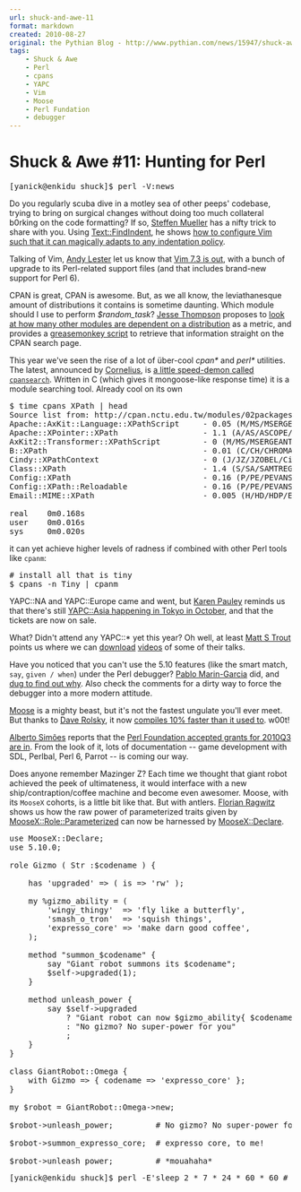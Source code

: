 ```yaml
---
url: shuck-and-awe-11
format: markdown
created: 2010-08-27
original: the Pythian Blog - http://www.pythian.com/news/15947/shuck-awe-11-hunting-for-perl/
tags:
    - Shuck & Awe
    - Perl
    - cpans
    - YAPC
    - Vim
    - Moose
    - Perl Fundation
    - debugger
---
```


# Shuck &amp; Awe #11: Hunting for Perl

<pre code="bash">
[yanick@enkidu shuck]$ perl -V:news
</pre>

Do you regularly scuba dive in a motley sea of other peeps' codebase, trying
to bring on surgical changes without doing too much collateral b0rking on the
code formatting? If so, [Steffen Mueller](http://blogs.perl.org/users/steffen_mueller)
has a nifty trick to share with you. Using [Text::FindIndent](cpan), he
shows [how to configure Vim such that it can magically adapts to any
indentation policy](http://blogs.perl.org/users/steffen_mueller/2010/08/tiny-vim-convenience-hack.html).

Talking of Vim, [Andy Lester](http://theworkinggeek.com/) 
let  us know that [Vim 7.3 is
out](http://perlbuzz.com/2010/08/vim-73-supports-perl-6.html),
with a bunch of upgrade to its Perl-related support files (and that
includes brand-new support for Perl 6).

CPAN is great, CPAN is awesome. But, as we all know, the leviathanesque amount
of distributions it contains is sometime daunting. Which module should I use
to perform *$random_task*? [Jesse Thompson](http://blogs.perl.org/users/jesse_thompson)
proposes to [look at how many other modules are dependent on a
distribution](http://blogs.perl.org/users/jesse_thompson/2010/08/cpan-search-dependents.html)
as a metric, and provides a [greasemonkey script](http://userscripts.org/scripts/show/84296) 
to retrieve that information straight on the CPAN search page.

This year we've seen the rise of a lot of über-cool <i>cpan*</i> and
<i>perl*</i> utilities. The latest, announced by
[Cornelius](http://c9s.blogspot.com), is [a little speed-demon called
`cpansearch`](http://c9s.blogspot.com/2010/08/cpansearch-cpans_23.html).
Written in C (which gives it mongoose-like response time) it is a module
searching tool. Already cool on its own


<pre code="bash">
$ time cpans XPath | head
Source list from: http://cpan.nctu.edu.tw/modules/02packages.details.txt.gz
Apache::AxKit::Language::XPathScript     - 0.05 (M/MS/MSERGEANT/AxKit-1.6.2.tar.gz)
Apache::XPointer::XPath                  - 1.1 (A/AS/ASCOPE/Apache-XPointer-1.1.tar.gz)
AxKit2::Transformer::XPathScript         - 0 (M/MS/MSERGEANT/AxKit2-1.1.tar.gz)
B::XPath                                 - 0.01 (C/CH/CHROMATIC/B-XPath-0.01.tar.gz)
Cindy::XPathContext                      - 0 (J/JZ/JZOBEL/Cindy-0.15.tar.gz)
Class::XPath                             - 1.4 (S/SA/SAMTREGAR/Class-XPath-1.4.tar.gz)
Config::XPath                            - 0.16 (P/PE/PEVANS/Config-XPath-0.16.tar.gz)
Config::XPath::Reloadable                - 0.16 (P/PE/PEVANS/Config-XPath-0.16.tar.gz)
Email::MIME::XPath                       - 0.005 (H/HD/HDP/Email-MIME-XPath-0.005.tar.gz)

real    0m0.168s
user    0m0.016s
sys     0m0.020s
</pre>

it can yet achieve higher levels of radness if combined with other Perl tools
like `cpanm`:

<pre code="bash">
# install all that is tiny
$ cpans -n Tiny | cpanm
</pre>

YAPC::NA and YAPC::Europe came and went, but [Karen Pauley](http://martian.org/karen)
reminds us that there's still [YAPC::Asia happening in Tokyo in
October](http://martian.org/karen/2010/08/23/yapcasia-2010/), and that the
tickets are now on sale.

What? Didn't attend any YAPC::* yet this year? Oh well, at least [Matt S
Trout](http://twitter.com/shadowcat_mst/status/21935887405) points us 
where we can [download](http://conferences.yapceurope.org/ye2010/news/632) 
[videos](http://www.presentingperl.org/ye2010/) of some of their talks.

Have you noticed that you can't use the 5.10 features (like the smart
match, `say`, `given / when`) under the Perl debugger? 
[Pablo Marin-Garcia](http://pablomarin-garcia.blogspot.com)
did, and [dug to find out why](http://pablomarin-garcia.blogspot.com/2010/08/perl-debugger-and-perl-510-features.html).
Also check the comments for a dirty way to force the debugger into a more
modern attitude.

[Moose](cpan) is a mighty beast, but it's not the fastest ungulate you'll
ever meet. But thanks to [Dave Rolsky](http://blog.urth.org/), it now [compiles
10% faster than it used to](http://blog.moose.perl.org/2010/08/moose-110-and-classmop-105-now-compiling-10-faster.html).
w00t!

[Alberto Simões](http://null.perl-hackers.net/) reports that the [Perl
Foundation accepted grants for 2010Q3 are in](http://news.perlfoundation.org/2010/08/accepted-grants-for-2010q3.html).
From the look of it, lots of documentation -- game development with SDL,
Perlbal, Perl 6, Parrot -- is coming our way.

Does anyone remember Mazinger Z? Each time we thought that giant robot
achieved the peek of ultimateness, it would interface with a new
ship/contraption/coffee machine and become even awesomer. Moose, with its
`MooseX` cohorts, is a little bit like that. But with antlers. [Florian
Ragwitz](http://planet-de.debian.net/) shows us how the raw power of 
parameterized traits given by [MooseX::Role::Parameterized](cpan)
can now be harnessed by [MooseX::Declare](cpan).


<pre code="perl">
use MooseX::Declare;
use 5.10.0;

role Gizmo ( Str :$codename ) {

    has 'upgraded' => ( is => 'rw' );

    my %gizmo_ability = (
        'wingy_thingy'  => 'fly like a butterfly',
        'smash_o_tron'  => 'squish things',
        'expresso_core' => 'make darn good coffee',
    );

    method "summon_$codename" {
        say "Giant robot summons its $codename";
        $self->upgraded(1);
    }

    method unleash_power {
        say $self->upgraded 
            ? "Giant robot can now $gizmo_ability{ $codename }" 
            : "No gizmo? No super-power for you"
            ;
    }
}

class GiantRobot::Omega {
    with Gizmo => { codename => 'expresso_core' };
}

my $robot = GiantRobot::Omega->new;

$robot->unleash_power;         # No gizmo? No super-power for you

$robot->summon_expresso_core;  # expresso core, to me!

$robot->unleash_power;         # *mouahaha*
</pre>

<pre code="bash">
[yanick@enkidu shuck]$ perl -E'sleep 2 * 7 * 24 * 60 * 60 # see y'all in 2 weeks!'
</pre>
